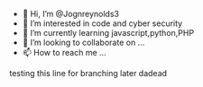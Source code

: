 - 👋 Hi, I’m @Jognreynolds3
- 👀 I’m interested in code and cyber security
- 🌱 I’m currently learning javascript,python,PHP
- 💞️ I’m looking to collaborate on ...
- 📫 How to reach me ...

<!---
Jognreynolds3/Jognreynolds3 is a ✨ special ✨ repository because its `README.md` (this file) appears on your GitHub profile.
You can click the Preview link to take a look at your changes.
--->
testing this line for branching later
dadead
